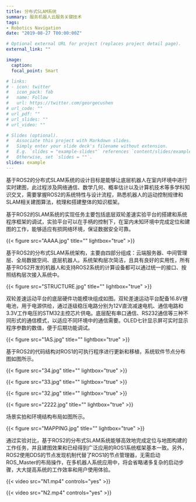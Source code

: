 ```yaml
---
title: 分布式SLAM系统
summary: 服务机器人云服务关键技术
tags:
- Robotics Navigation
date: "2019-08-27 T00:00:00Z"

# Optional external URL for project (replaces project detail page).
external_link: ""

image:
  caption: 
  focal_point: Smart

# links:
# - icon: twitter
#   icon_pack: fab
#   name: Follow
#   url: https://twitter.com/georgecushen
# url_code: ""
# url_pdf: ""
# url_slides: ""
# url_video: ""

# Slides (optional).
#   Associate this project with Markdown slides.
#   Simply enter your slide deck's filename without extension.
#   E.g. `slides = "example-slides"` references `content/slides/example-slides.md`.
#   Otherwise, set `slides = ""`.
slides: example
---
```

基于ROS2的分布式SLAM系统的设计目标是能够让底层机器人在室内环境中进行实时建图，此过程涉及网络通信、数学几何、概率估计以及计算机技术等多学科知识交叉，需要掌握ROS2的系统特性与设计流程，熟悉机器人的运动控制规律和SLAM相关建图算法，梳理和搭建整体的知识框架。

基于ROS2的SLAM系统的实现任务主要包括底层双轮差速实验平台的搭建和系统程序框架的调试，实验平台可以在手柄的控制下，在室内未知环境中完成定位和建图的工作，能够适应有损网络环境，保证数据安全可靠。

{{< figure src="AAAA.jpg" title="" lightbox="true" >}}

基于ROS2的分布式SLAM系统架构，主要由四部分组成：云端服务器、中间管理层、全局数据空间、底层机器人。系统架构层次简洁，且具有良好的实用性，所有基于ROS2开发的机器人和支持ROS2系统的计算设备都可以通过统一的接口、按照结构层次接入系统中。

{{< figure src="STRUCTURE.jpg" title="" lightbox="true" >}}

双轮差速运动平台的底层硬件功能模块组成如图。双轮差速运动平台配备16.8V锂电池，用于电源供给，通过逐级稳压电路分别为12V直流减速电机、通信电路和3.3V工作电压的STM32主控芯片供电。底层配有串口通信、RS232通信等三种不同形式的通信模式，以适应不同环境中的通信需要。OLED七针显示屏可实时显示程序参数的数值，便于后期功能调试。

{{< figure src="1AS.jpg" title="" lightbox="true" >}}


基于ROS2的代码结构对ROS1的可执行程序进行更新和移植，系统软件节点分布图如图所示。

{{< figure src="34.jpg" title="" lightbox="true" >}}

{{< figure src="33.jpg" title="" lightbox="true" >}}

{{< figure src="32.jpg" title="" lightbox="true" >}}

{{< figure src="2222.jpg" title="" lightbox="true" >}}

场景实拍和环境结构布局如图所示。


{{< figure src="MAPPING.jpg" title="" lightbox="true" >}}

通过实验对比，基于ROS2的分布式SLAM系统能够高效地完成定位与地图构建的工作任务，并且建图效果和已经得到广泛应用的ROS1系统框架基本一致。另外，ROS2使用DDS的节点发现机制代替了ROS1的节点管理器，无需启动ROS_Master的布局操作，在多机器人系统应用中，将会省略诸多复杂的启动步骤，大大提高系统的工作效率和用户使用体验。

{{< video src="N1.mp4" controls="yes" >}}

{{< video src="N2.mp4" controls="yes" >}}